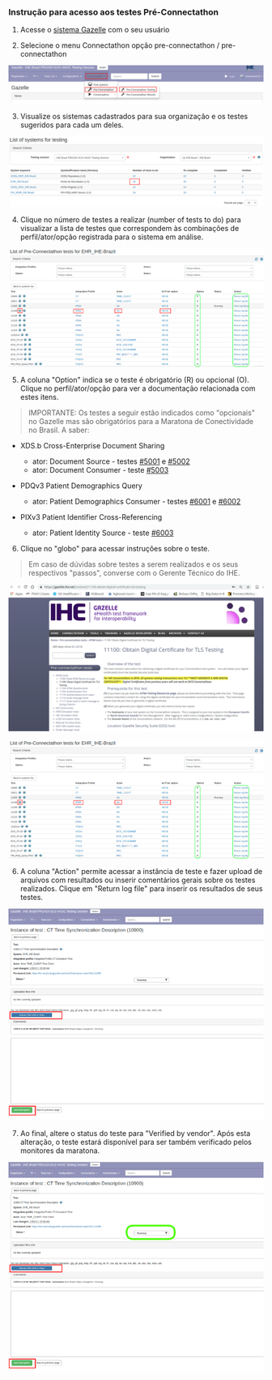 ### Instrução para acesso aos testes Pré-Connectathon


1. Acesse o [sistema Gazelle](https://ihe.wustl.edu/gazelle-na/) com o seu usuário

2. Selecione o menu Connectathon opção pre-connectathon / pre-connectathon

![](./media/image6-1.png)

3. Visualize os sistemas cadastrados para sua organização e os testes sugeridos para cada um deles.

![](./media/image6-2.png)

4. Clique no número de testes a realizar (number of tests to do) para visualizar a lista de testes que correspondem às combinações de perfil/ator/opção registrada para o sistema em análise.

![](./media/image6-3.png)

5. A coluna "Option" indica se o teste é obrigatório (R) ou opcional (O). Clique no perfil/ator/opção para ver a documentação relacionada com estes itens. 

> IMPORTANTE: Os testes a seguir estão indicados como "opcionais" no Gazelle mas são obrigatórios para a Maratona de Conectividade no Brasil. A saber:

   - XDS.b Cross-Enterprise Document Sharing  
   
        - ator: Document Source - testes [#5001](tech_inst-3.md) e [#5002](tech_inst-3-2.md)  
        - ator: Document Consumer - teste [#5003](tech_inst-3-1.md)  

   - PDQv3 Patient Demographics Query

        - ator: Patient Demographics Consumer - testes [#6001](tech_inst-4.md) e [#6002](tech_inst-4-1.md)

   - PIXv3 Patient Identifier Cross-Referencing 

        - ator: Patient Identity Source - teste [#6003](tech_inst-5.md)


6. Clique no "globo" para acessar instruções sobre o teste. 

> Em caso de dúvidas sobre testes a serem realizados e os seus respectivos "passos", converse com o Gerente Técnico do IHE.

![](./media/image6-4.png)

![](./media/image6-3.png)

6. A coluna "Action" permite acessar a instância de teste e fazer upload de arquivos com resultados ou inserir comentários gerais sobre os testes realizados. Clique em "Return log file" para inserir os resultados de seus testes. 

![](./media/image6-5.png)

7. Ao final, altere o status do teste para "Verified by vendor". Após esta alteração, o teste estará disponível para ser também verificado pelos monitores da maratona.

![](./media/image6-6.png)











